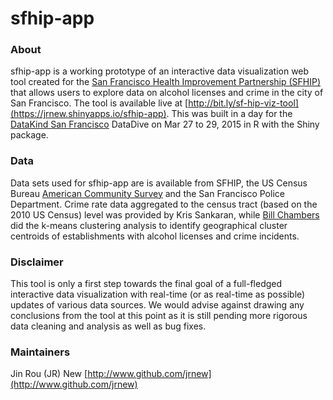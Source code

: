 sfhip-app
======
### About
sfhip-app is a working prototype of an interactive data visualization web tool created for the [San Francisco Health Improvement Partnership (SFHIP)](http://www.sfhip.org/) that allows users to explore data on alcohol licenses and crime in the city of San Francisco. The tool is available live at [http://bit.ly/sf-hip-viz-tool](https://jrnew.shinyapps.io/sfhip-app). This was built in a day for the [DataKind San Francisco](http://www.datakind.org/howitworks/datachapters/datakind-sf/) DataDive on Mar 27 to 29, 2015 in R with the Shiny package.

### Data
Data sets used for sfhip-app are is available from SFHIP, the US Census Bureau [American Community Survey](http://www.census.gov/acs/www/) and the San Francisco Police Department. Crime rate data aggregated to the census tract (based on the 2010 US Census) level was provided by Kris Sankaran, while [Bill Chambers](http://billchambers.me/) did the k-means clustering analysis to identify geographical cluster centroids of establishments with alcohol licenses and crime incidents.

### Disclaimer
This tool is only a first step towards the final goal of a full-fledged interactive data visualization with real-time (or as real-time as possible) updates of various data sources. We would advise against drawing any conclusions from the tool at this point as it is still pending more rigorous data cleaning and analysis as well as bug fixes.

### Maintainers
Jin Rou (JR) New [http://www.github.com/jrnew](http://www.github.com/jrnew)
